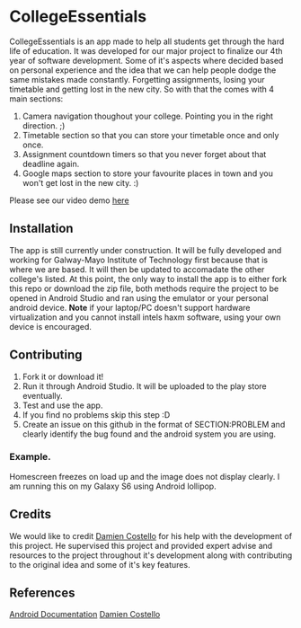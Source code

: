 # CollegeEssentials
CollegeEssentials is an app made to help all students get through the hard life of education. It was developed for our major project to finalize our 4th year of software development. Some of it's aspects where decided based on personal experience and the idea that we can help people dodge the same mistakes made constantly. Forgetting assignments, losing your timetable and getting lost in the new city. So with that the comes with 4 main sections:

1. Camera navigation thoughout your college. Pointing you in the right direction. ;)
2. Timetable section so that you can store your timetable once and only once.
3. Assignment countdown timers so that you never forget about that deadline again.
4. Google maps section to store your favourite places in town and you won't get lost in the new city. :)

Please see our video demo [here](https://www.youtube.com/watch?v=9oNZN0csfSI&feature=youtu.be)

## Installation
The app is still currently under construction. It will be fully developed and working for Galway-Mayo Institute of Technology first because that is where we are based. It will then be updated to accomadate the other college's listed. At this point, the only way to install the app is to either fork this repo or download the zip file, both methods require the project to be opened in Android Studio and ran using the emulator or your personal android device. **Note** if your laptop/PC doesn't support hardware virtualization and you cannot install intels haxm software, using your own device is encouraged.

## Contributing
1. Fork it or download it!
2. Run it through Android Studio. It will be uploaded to the play store eventually.
3. Test and use the app.
4. If you find no problems skip this step :D
5. Create an issue on this github in the format of SECTION:PROBLEM and clearly identify the bug found and the android system you are using.

### Example.
Homescreen freezes on load up and the image does not display clearly. I am running this on my Galaxy S6 using Android lollipop.

## Credits
We would like to credit [Damien Costello](https://github.com/arkiq) for his help with the development of this project.
He supervised this project and provided expert advise and resources to the project throughout it's development along with contributing to the original idea and some of it's key features.

## References
[Android Documentation](http://developer.android.com/index.html)
[Damien Costello](https://github.com/arkiq)
